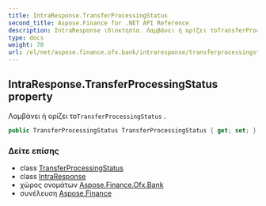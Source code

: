 ```yaml
---
title: IntraResponse.TransferProcessingStatus
second_title: Aspose.Finance for .NET API Reference
description: IntraResponse ιδιοκτησία. Λαμβάνει ή ορίζει τοTransferProcessingStatus .
type: docs
weight: 70
url: /el/net/aspose.finance.ofx.bank/intraresponse/transferprocessingstatus/
---
```

## IntraResponse.TransferProcessingStatus property

Λαμβάνει ή ορίζει το`TransferProcessingStatus` .

```csharp
public TransferProcessingStatus TransferProcessingStatus { get; set; }
```

### Δείτε επίσης

* class [TransferProcessingStatus](../../../aspose.finance.ofx/transferprocessingstatus/)
* class [IntraResponse](../)
* χώρος ονομάτων [Aspose.Finance.Ofx.Bank](../../intraresponse/)
* συνέλευση [Aspose.Finance](../../../)


